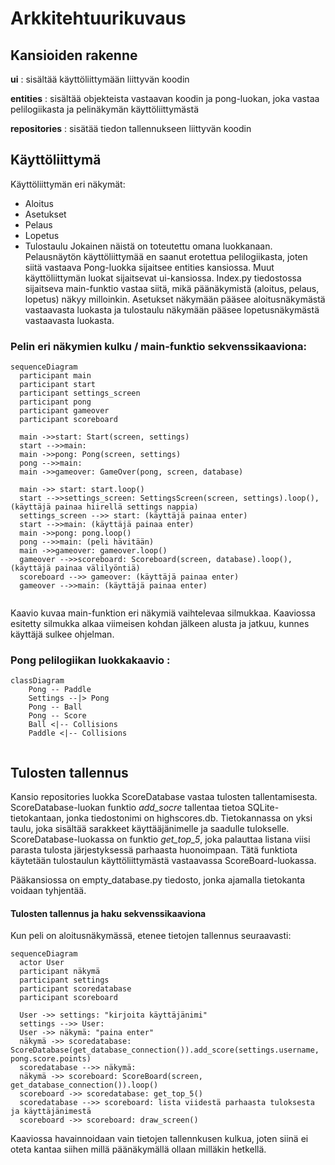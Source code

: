 # Arkkitehtuurikuvaus
## Kansioiden rakenne
**ui** : sisältää käyttöliittymään liittyvän koodin

**entities** : sisältää objekteista vastaavan koodin ja pong-luokan, joka vastaa pelilogiikasta ja pelinäkymän käyttöliittymästä

**repositories** : sisätää tiedon tallennukseen liittyvän koodin

## Käyttöliittymä
Käyttöliittymän eri näkymät:
* Aloitus
* Asetukset
* Pelaus
* Lopetus
* Tulostaulu
Jokainen näistä on toteutettu omana luokkanaan. Pelausnäytön käyttöliittymää en saanut erotettua pelilogiikasta, joten siitä vastaava Pong-luokka sijaitsee entities kansiossa. Muut käyttöliittymän luokat sijaitsevat ui-kansiossa.
Index.py tiedostossa sijaitseva main-funktio vastaa siitä, mikä päänäkymistä (aloitus, pelaus, lopetus) näkyy milloinkin. Asetukset näkymään pääsee aloitusnäkymästä vastaavasta luokasta ja tulostaulu näkymään pääsee lopetusnäkymästä vastaavasta luokasta.


### Pelin eri näkymien kulku / main-funktio sekvenssikaaviona:

```mermaid
sequenceDiagram
  participant main
  participant start
  participant settings_screen
  participant pong
  participant gameover
  participant scoreboard
  
  main ->>start: Start(screen, settings)
  start -->>main:  
  main ->>pong: Pong(screen, settings)
  pong -->>main: 
  main ->>gameover: GameOver(pong, screen, database)
  
  main ->> start: start.loop()
  start -->>settings_screen: SettingsScreen(screen, settings).loop(), (käyttäjä painaa hiirellä settings nappia)
  settings_screen -->> start: (käyttäjä painaa enter)
  start -->>main: (käyttäjä painaa enter) 
  main ->>pong: pong.loop()
  pong -->>main: (peli hävitään)
  main ->>gameover: gameover.loop()
  gameover -->>scoreboard: Scoreboard(screen, database).loop(), (käyttäjä painaa välilyöntiä)
  scoreboard -->> gameover: (käyttäjä painaa enter)
  gameover -->>main: (käyttäjä painaa enter)
  
```
Kaavio kuvaa main-funktion eri näkymiä vaihtelevaa silmukkaa. Kaaviossa esitetty silmukka alkaa viimeisen kohdan jälkeen alusta ja jatkuu, kunnes käyttäjä sulkee ohjelman.  


### Pong pelilogiikan luokkakaavio :

```mermaid
classDiagram
    Pong -- Paddle
    Settings --|> Pong
    Pong -- Ball
    Pong -- Score
    Ball <|-- Collisions
    Paddle <|-- Collisions


```

## Tulosten tallennus
Kansio repositories luokka ScoreDatabase vastaa tulosten tallentamisesta. ScoreDatabase-luokan funktio *add_socre* tallentaa tietoa SQLite-tietokantaan, jonka tiedostonimi on highscores.db.
Tietokannassa on yksi taulu, joka sisältää sarakkeet käyttääjänimelle ja saadulle tulokselle.
ScoreDatabase-luokassa on funktio *get_top_5*, joka palauttaa listana viisi parasta tulosta järjestyksessä parhaasta huonoimpaan. Tätä funktiota käytetään tulostaulun käyttöliittymästä vastaavassa ScoreBoard-luokassa.

Pääkansiossa on empty_database.py tiedosto, jonka ajamalla tietokanta voidaan tyhjentää.

#### Tulosten tallennus ja haku sekvenssikaaviona
Kun peli on aloitusnäkymässä, etenee tietojen tallennus seuraavasti:
```mermaid
sequenceDiagram
  actor User
  participant näkymä
  participant settings
  participant scoredatabase
  participant scoreboard
  
  User ->> settings: "kirjoita käyttäjänimi"
  settings -->> User:  
  User ->> näkymä: "paina enter"
  näkymä ->> scoredatabase: ScoreDatabase(get_database_connection()).add_score(settings.username, pong.score.points)
  scoredatabase -->> näkymä:  
  näkymä ->> scoreboard: ScoreBoard(screen, get_database_connection()).loop()
  scoreboard ->> scoredatabase: get_top_5()
  scoredatabase -->> scoreboard: lista viidestä parhaasta tuloksesta ja käyttäjänimestä
  scoreboard ->> scoreboard: draw_screen()
```
Kaaviossa havainnoidaan vain tietojen tallennkusen kulkua, joten siinä ei oteta kantaa siihen millä päänäkymällä ollaan milläkin hetkellä.

